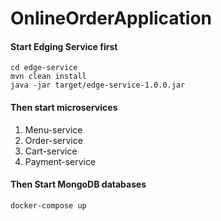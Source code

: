 # OnlineOrderApplication

#### Start Edging Service first
```
cd edge-service
mvn clean install
java -jar target/edge-service-1.0.0.jar
```

#### Then start microservices
1. Menu-service
2. Order-service
3. Cart-service
4. Payment-service

#### Then Start MongoDB databases
```aidl
docker-compose up
```
